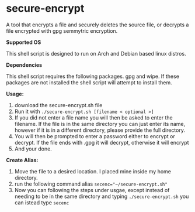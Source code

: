 # secure-encrypt
A tool that encrypts a file and securely deletes the source file, or decrypts a file encrypted with gpg semmytric encryption.


**Supported OS**

This shell script is designed to run on Arch and Debian based linux distros.


**Dependencies**

This shell script requires the following packages. gpg and wipe. If these packages are not installed the shell script will attempt to install them.


**Usage:**
1. download the secure-encrypt.sh file
2. Run it with `./secure-encrypt.sh [filename < optional >]`
3. If you did not enter a file name you will then be asked to enter the filename. If the file is in the same directory you can just enter its name, however if it is in a different directory, please provide the full directory.
4. You will then be prompted to enter a password either to encrypt or decrypt. If the file ends with .gpg it will decrypt, otherwise it will encrypt
5. And your done.


**Create Alias:**
1. Move the file to a desired location. I placed mine inside my home directory.
2. run the following command alias `secenc="~/secure-encrypt.sh"`
3. Now you can following the steps under usgae, except instead of needing to be in the same directory and typing `./secure-encrypt.sh` you can istead type `secenc`

